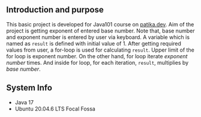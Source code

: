 ## Introduction and purpose
This basic project is developed for Java101 course on <a href="https://patika.dev">patika.dev</a>. Aim of the project is getting exponent of entered base number. Note that, base number and exponent number is entered by user via keyboard. A variable which is named as ```result``` is defined with initial value of 1. After getting required values from user, a for-loop is used for calculating ```result```. Upper limit of the for loop is exponent number. On the other hand, for loop iterate <i>exponent number</i> times. And inside for loop, for each iteration, ```result```, multiplies by <i>base number</i>.

## System Info
+ Java 17
+ Ubuntu 20.04.6 LTS Focal Fossa